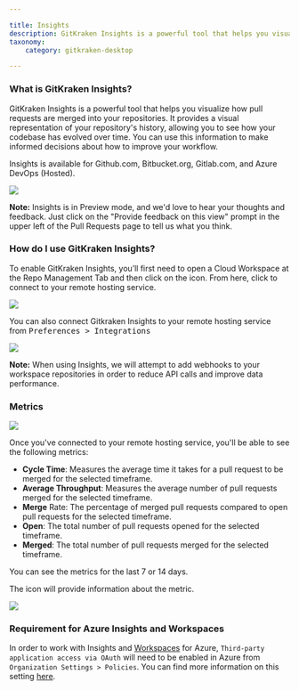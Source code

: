 ```yaml
---

title: Insights
description: GitKraken Insights is a powerful tool that helps you visualize how pull requests are merged into your repositories.
taxonomy:
    category: gitkraken-desktop

---
```


### What is GitKraken Insights?

GitKraken Insights is a powerful tool that helps you visualize how pull requests are merged into your repositories. It provides a visual representation of your repository's history, allowing you to see how your codebase has evolved over time. You can use this information to make informed decisions about how to improve your workflow.

Insights is available for Github.com, Bitbucket.org, Gitlab.com, and Azure DevOps (Hosted).

<img src="/wp-content/uploads/gkc-10-insights-tab.png" class="img-bordered img-responsive center">

<div class='callout callout--warning'>
    <p>
        <strong>Note:</strong> Insights is in Preview mode, and we'd love to hear your thoughts and feedback. Just click on the "Provide feedback on this view" prompt in the upper left of the Pull Requests page to tell us what you think.
    </p>
</div>

### How do I use GitKraken Insights?

To enable GitKraken Insights, you’ll first need to open a Cloud Workspace at the Repo Management Tab and then click on the <i class="fa-solid fa-chart-column"></i> icon. From here, click to connect to your remote hosting service.

<img src="/wp-content/uploads/gkc-10-insights-connect.gif" class="img-bordered img-responsive center">


You can also connect Gitkraken Insights to your remote hosting service from <kbd>Preferences > Integrations</kbd>

<img src="/wp-content/uploads/gkc-10-insights-connect-integration.png" class="img-responsive center img-bordered">

<div class='callout callout--note'>
    <p>
        <strong>Note:</strong> When using Insights, we will attempt to add webhooks to your workspace repositories in order to reduce API calls and improve data performance.
    </p>
</div>

### Metrics

<img src="/wp-content/uploads/gkc-insights-metrics.png" srcset="/wp-content/uploads/gkc-insights-metrics@2x.png" class="img-bordered img-responsive center">

Once you've connected to your remote hosting service, you'll be able to see the following metrics:

* **Cycle Time**: Measures the average time it takes for a pull request to be merged for the selected timeframe.
* **Average Throughput**: Measures the average number of pull requests merged for the selected timeframe. 
* **Merge** Rate: The percentage of merged pull requests compared to open pull requests for the selected timeframe. 
* **Open**: The total number of pull requests opened for the selected timeframe.
* **Merged**: The total number of pull requests merged for the selected timeframe.

You can see the metrics for the last 7 or 14 days.

The <i class="fa-solid fa-circle-info"></i> icon will provide information about the metric.

<img src="/wp-content/uploads/insights-metrics-info.gif" class="img-responsive center img-bordered">

### Requirement for Azure Insights and Workspaces

In order to work with Insights and [Workspaces](/gitkraken-desktop/workspaces/) for Azure, `Third-party application access via OAuth` will need to be enabled in Azure from `Organization Settings > Policies`. You can find more information on this setting [here](https://learn.microsoft.com/en-us/azure/devops/organizations/accounts/change-application-access-policies?view=azure-devops).